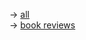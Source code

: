→ [all](https://janna.netlify.app/post)  
→ [book reviews](https://janna.netlify.app/categories/reviews/)  